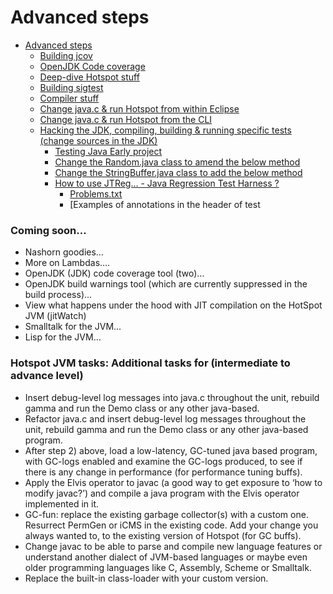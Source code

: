 # Advanced steps

* [Advanced steps](advanced_steps.md)
   * [Building jcov](building_jcov.md)
   * [OpenJDK Code coverage](openjdk_code_coverage.md)
   * [Deep-dive Hotspot stuff](deep-dive_hotspot_stuff.md)
   * [Building sigtest](building_sigtest.md)
   * [Compiler stuff](compiler_stuff.md)
   * [Change java.c & run Hotspot from within Eclipse](change_javac_&_run_hotspot_from_within_eclipse.md)
   * [Change java.c & run Hotspot from the CLI](change_javac_&_run_hotspot_from_the_cli.md)
   * [Hacking the JDK, compiling, building & running specific tests (change sources in the JDK)](hacking_the_jdk,_compiling,_building_&_running_specific_tests_change_sources_in_the_jdk.md)
       * [Testing Java Early project](testing_java_early_project.md)
       * [Change the Random.java class to amend the below method](change_the_randomjava_class_to_amend_the_below_method.md)
       * [Change the StringBuffer.java class to add the below method](change_the_stringbufferjava_class_to_add_the_below_method.md)
       * [How to use JTReg… - Java Regression Test Harness ?](how_to_use_jtreg_-_java_regression_test_harness.md)
           * [Problems.txt](problems.txt.md)
           * [Examples of annotations in the header of test


### Coming soon…

* Nashorn goodies…
* More on Lambdas….
* OpenJDK (JDK) code coverage tool (two)…
* OpenJDK build warnings tool (which are currently suppressed in the build process)...
* View what happens under the hood with JIT compilation on the HotSpot JVM (jitWatch)
* Smalltalk for the JVM...
* Lisp for the JVM…


### Hotspot JVM tasks: Additional tasks for (intermediate to advance level)

*  Insert debug-level log messages into java.c throughout the unit, rebuild gamma and run the Demo class or any other java-based.
*  Refactor java.c and insert debug-level log messages throughout the unit, rebuild gamma and run the Demo class or any other java-based program.
*  After step 2) above, load a low-latency, GC-tuned java based program, with GC-logs enabled and examine the GC-logs produced, to see if there is any change in performance (for performance tuning buffs).
*  Apply the Elvis operator to javac (a good way to get exposure to ‘how to modify javac?’) and compile a java program with the Elvis operator implemented in it.
*  GC-fun: replace the existing garbage collector(s) with a custom one. Resurrect PermGen or iCMS in the existing code. Add your change you always wanted to, to the existing version of Hotspot (for GC buffs).
*  Change javac to be able to parse and compile new language features or understand another dialect of JVM-based languages or maybe even older programming languages like C, Assembly, Scheme or Smalltalk.
*  Replace the built-in class-loader with your custom version.